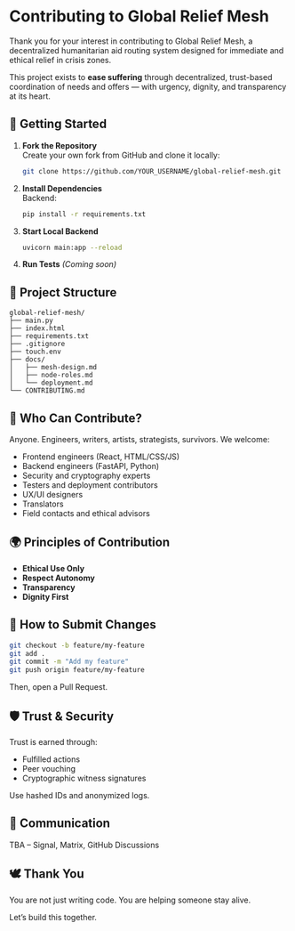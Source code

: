 # Contributing to Global Relief Mesh

Thank you for your interest in contributing to Global Relief Mesh, a decentralized humanitarian aid routing system designed for immediate and ethical relief in crisis zones.

This project exists to **ease suffering** through decentralized, trust-based coordination of needs and offers — with urgency, dignity, and transparency at its heart.

## 🚀 Getting Started

1. **Fork the Repository**  
   Create your own fork from GitHub and clone it locally:
   ```bash
   git clone https://github.com/YOUR_USERNAME/global-relief-mesh.git
   ```

2. **Install Dependencies**  
   Backend:
   ```bash
   pip install -r requirements.txt
   ```

3. **Start Local Backend**
   ```bash
   uvicorn main:app --reload
   ```

4. **Run Tests** *(Coming soon)*

## 🧠 Project Structure

```
global-relief-mesh/
├── main.py
├── index.html
├── requirements.txt
├── .gitignore
├── touch.env
├── docs/
│   ├── mesh-design.md
│   ├── node-roles.md
│   └── deployment.md
└── CONTRIBUTING.md
```

## 👤 Who Can Contribute?

Anyone. Engineers, writers, artists, strategists, survivors. We welcome:

- Frontend engineers (React, HTML/CSS/JS)
- Backend engineers (FastAPI, Python)
- Security and cryptography experts
- Testers and deployment contributors
- UX/UI designers
- Translators
- Field contacts and ethical advisors

## 🌍 Principles of Contribution

- **Ethical Use Only**
- **Respect Autonomy**
- **Transparency**
- **Dignity First**

## 🔁 How to Submit Changes

```bash
git checkout -b feature/my-feature
git add .
git commit -m "Add my feature"
git push origin feature/my-feature
```

Then, open a Pull Request.

## 🛡️ Trust & Security

Trust is earned through:
- Fulfilled actions
- Peer vouching
- Cryptographic witness signatures

Use hashed IDs and anonymized logs.

## 💬 Communication

TBA – Signal, Matrix, GitHub Discussions

## 🕊️ Thank You

You are not just writing code.
You are helping someone stay alive.

Let’s build this together.
